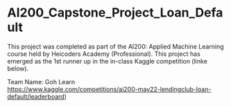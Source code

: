 # AI200_Capstone_Project_Loan_Default
This project was completed as part of the AI200: Applied Machine Learning course held by Heicoders Academy (Professional).
This project has emerged as the 1st runner up in the in-class Kaggle competition (linke below).

Team Name: Goh Learn</br>
https://www.kaggle.com/competitions/ai200-may22-lendingclub-loan-default/leaderboard)
